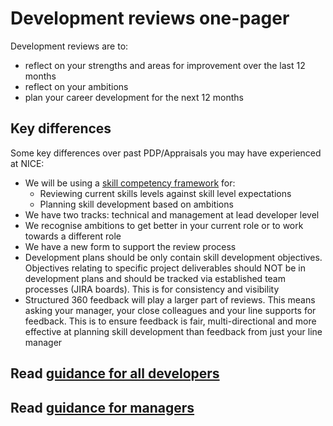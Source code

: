 
# Development reviews one-pager

Development reviews are to:
* reflect on your strengths and areas for improvement over the last 12 months  
* reflect on your ambitions
* plan your career development for the next 12 months 

## Key differences
Some key differences over past PDP/Appraisals you may have experienced at NICE: 

* We will be using a [skill competency framework](../skill-framework/skill-framework.md) for:
  * Reviewing current skills levels against skill level expectations
  * Planning skill development based on ambitions
* We have two tracks: technical and management at lead developer level
* We recognise ambitions to get better in your current role or to work towards a different role
* We have a new form to support the review process
* Development plans should be only contain skill development objectives.  Objectives relating to specific project deliverables should NOT be in development plans and should be tracked via established team processes (JIRA boards).  This is for consistency and visibility
* Structured 360 feedback will play a larger part of reviews.  This means asking your manager, your close colleagues and your line supports for feedback.  This is to ensure feedback is fair, multi-directional and more effective at planning skill development than feedback from just your line manager


## Read [guidance for all developers](guidance-for-developers.md)

## Read [guidance for managers](guidance-for-managers.md)
  
